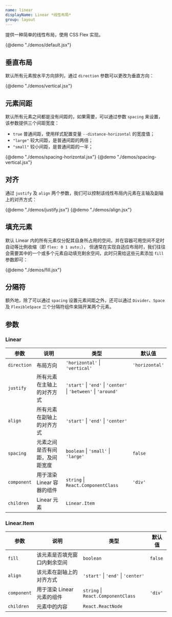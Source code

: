 ```yaml
---
name: linear
displayName: Linear *线性布局*
group: layout
---
```


提供一种简单的线性布局，使用 CSS Flex 实现。

{@demo "./demos/default.jsx"}

## 垂直布局

默认所有元素按水平方向排列，通过 `direction` 参数可以更改为垂直方向：

{@demo "./demos/vertical.jsx"}

## 元素间距

默认所有元素之间都是没有间距的，如果需要，可以通过参数 `spacing` 来设置，该参数提供三个间距宽度：

-   `true` 普通间距，使用样式配置变量 `--distance-horizontal` 的宽度值；
-   `"large"` 较大间距，是普通间距的两倍；
-   `"small"` 较小间距，是普通间距的一半；

{@demo "./demos/spacing-horizontal.jsx"}
{@demo "./demos/spacing-vertical.jsx"}

## 对齐

通过 `justify` 及 `align` 两个参数，我们可以控制该线性布局内元素在主轴及副轴上的对齐方式：

{@demo "./demos/justify.jsx"}
{@demo "./demos/align.jsx"}

## 填充元素

默认 Linear 内的所有元素仅分配其自身所占用的空间，并在容器可用空间不足时自动等比例收缩（即 `flex: 0 1 auto;`），
但通常在实现自适应布局时，我们往往会需要其中的一个或多个元素自动填充剩余空间，此时只需给这些元素添加 `fill` 参数即可：

{@demo "./demos/fill.jsx"}

## 分隔符

额外地，除了可以通过 `spacing` 设置元素间距之外，还可以通过 `Divider`、`Space` 及 `FlexibleSpace` 三个分隔符组件来隔开某两个元素。

## 参数

### Linear

| 参数        | 说明                           | 类型                                                                            | 默认值         |
| ----------- | ------------------------------ | ------------------------------------------------------------------------------- | -------------- |
| `direction` | 布局方向                       | `'horizontal'` &#124; `'vertical'`                                              | `'horizontal'` |
| `justify`   | 所有元素在主轴上的对齐方式     | `'start'` &#124; `'end'` &#124; `'center'` &#124; `'between'` &#124; `'around'` |                |
| `align`     | 所有元素在副轴上的对齐方式     | `'start'` &#124; `'end'` &#124; `'center'`                                      |                |
| `spacing`   | 元素之间是否有间距，及间距宽度 | `boolean` &#124; `'small'` &#124; `'large'`                                     | `false`        |
| `component` | 用于渲染 Linear 容器的组件     | `string` &#124; `React.ComponentClass`                                          | `'div'`        |
| `children`  | Linear 元素                    | `Linear.Item`                                                                   |                |

### Linear.Item

| 参数        | 说明                         | 类型                                       | 默认值  |
| ----------- | ---------------------------- | ------------------------------------------ | ------- |
| `fill`      | 该元素是否填充窗口内剩余空间 | `boolean`                                  | `false` |
| `align`     | 该元素在副轴上的对齐方式     | `'start'` &#124; `'end'` &#124; `'center'` |         |
| `component` | 用于渲染 Linear 元素的组件   | `string` &#124; `React.ComponentClass`     | `'div'` |
| `children`  | 元素中的内容                 | `React.ReactNode`                          |         |

